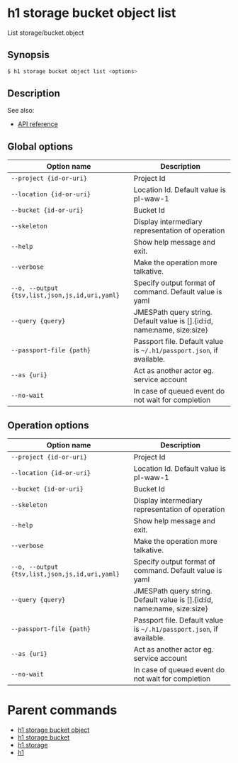 
# h1 storage bucket object list

List storage/bucket.object

## Synopsis

```bash
$ h1 storage bucket object list <options>
```

## Description

See also:

* [API reference](https://api.hyperone.com/v2/docs#operation/storage_project_bucket_object_list)

## Global options

| Option name                                        | Description                                                                 |
| -------------------------------------------------- | --------------------------------------------------------------------------- |
| ```--project {id-or-uri}```                        | Project Id                                                                  |
| ```--location {id-or-uri}```                       | Location Id. Default value is pl-waw-1                                      |
| ```--bucket {id-or-uri}```                         | Bucket Id                                                                   |
| ```--skeleton```                                   | Display intermediary representation of operation                            |
| ```--help```                                       | Show help message and exit.                                                 |
| ```--verbose```                                    | Make the operation more talkative.                                          |
| ```--o, --output {tsv,list,json,js,id,uri,yaml}``` | Specify output format of command. Default value is yaml                     |
| ```--query {query}```                              | JMESPath query string. Default value is [].\{id:id, name:name, size:size\}  |
| ```--passport-file {path}```                       | Passport file. Default value is ```~/.h1/passport.json```, if available.    |
| ```--as {uri}```                                   | Act as another actor eg. service account                                    |
| ```--no-wait```                                    | In case of queued event do not wait for completion                          |

## Operation options

| Option name                                        | Description                                                                 |
| -------------------------------------------------- | --------------------------------------------------------------------------- |
| ```--project {id-or-uri}```                        | Project Id                                                                  |
| ```--location {id-or-uri}```                       | Location Id. Default value is pl-waw-1                                      |
| ```--bucket {id-or-uri}```                         | Bucket Id                                                                   |
| ```--skeleton```                                   | Display intermediary representation of operation                            |
| ```--help```                                       | Show help message and exit.                                                 |
| ```--verbose```                                    | Make the operation more talkative.                                          |
| ```--o, --output {tsv,list,json,js,id,uri,yaml}``` | Specify output format of command. Default value is yaml                     |
| ```--query {query}```                              | JMESPath query string. Default value is [].\{id:id, name:name, size:size\}  |
| ```--passport-file {path}```                       | Passport file. Default value is ```~/.h1/passport.json```, if available.    |
| ```--as {uri}```                                   | Act as another actor eg. service account                                    |
| ```--no-wait```                                    | In case of queued event do not wait for completion                          |

# Parent commands

* [h1 storage bucket object](./../README.md)
* [h1 storage bucket](./../../README.md)
* [h1 storage](./../../../README.md)
* [h1](./../../../../README.md)
